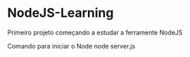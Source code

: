 # NodeJS-Learning
Primeiro projeto começando a estudar a ferramente NodeJS

Comando para iniciar o Node 
node server.js 
